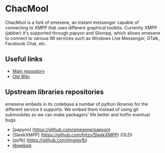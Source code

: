 # ChacMool

ChacMool is a fork of emesene, an instant messenger capable of connecting to XMPP
that uses different graphical toolkits.
Currently XMPP (jabber) it's supported through papyon and Slixmpp,
which allows emesene to connect to various IM services such as
Windows Live Messenger, GTalk, Facebook Chat, etc.

## Useful links

* [Main repository](https://github.com/rdarkstar/ChacMool/)
* [Old Wiki](http://wiki.github.com/emesene/emesene)

## Upstream libraries repositories

emesene embeds in its codebase a number of python libraries for the different
service it supports. We embed them instead of using git submodules so we can
make packagers' life better and hotfix eventual bugs.

* [papyon] (https://github.com/emesene/papyon)
* [SleekXMPP] (https://github.com/fritzy/SleekXMPP) (OLD)
* [pyfb] (https://github.com/jmg/pyfb)
* [libwebqq](https://github.com/linuxqq/libwebqq)
